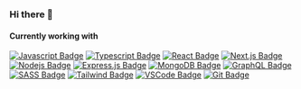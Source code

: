 ### Hi there 👋

<!--
I am ✨ Md. Raihanul Islam ✨ a Full Stack Web Application Developer from  Bangladesh <img src="assets/bangladesh.png" width="18"/>. I Spend most of time coding projects and learning new techniques about technology every day. I also love to do problem-solving. I am always interested in sharing my knowledge with my friends and colleagues. I like to watch movies in my leisure time. 

Here are some ideas to get you started:

- 🔭 I’m currently working on Javascript, ReactJS, NextJS, NodeJS, Laravel
- 🌱 I’m currently learning Strapy, Docker, Google Cloud run
- 📫 How to reach me: <a href="https://mdraihan.netlify.app/">Explore Me</a> (mdraihanulislam716@gmail.com)
- 😄 Most used line of code: :computer:  `console.log("hello world")`
- ⚡ Fun fact: Football and Cricket lover :hearts: &emsp;
-->
#### Currently working with

[![Javascript Badge](https://img.shields.io/badge/-Javascript-F0DB4F?style=for-the-badge&labelColor=black&logo=javascript&logoColor=F0DB4F)](#) [![Typescript Badge](https://img.shields.io/badge/-Typescript-007acc?style=for-the-badge&labelColor=black&logo=typescript&logoColor=007acc)](#) [![React Badge](https://img.shields.io/badge/-React-61DBFB?style=for-the-badge&labelColor=black&logo=react&logoColor=61DBFB)](#) [![Next.js Badge](https://img.shields.io/badge/next.js-000000?style=for-the-badge&logo=nextdotjs&logoColor=white)](#) [![Nodejs Badge](https://img.shields.io/badge/-Nodejs-3C873A?style=for-the-badge&labelColor=black&logo=node.js&logoColor=3C873A)](#) [![Express.js Badge](https://img.shields.io/badge/Express.js-000000?style=for-the-badge&logo=express&logoColor=white)](#) [![MongoDB Badge](https://img.shields.io/badge/MongoDB-4EA94B?style=for-the-badge&logo=mongodb&logoColor=white)](#) [![GraphQL Badge](https://img.shields.io/badge/-GraphQl-e535ab?style=for-the-badge&labelColor=black&logo=node.js&logoColor=e535ab)](#) [![SASS Badge](https://img.shields.io/badge/Sass-CC6699?style=for-the-badge&logo=sass&logoColor=white)](#) [![Tailwind Badge](https://img.shields.io/badge/Tailwind%20CSS-092749?style=for-the-badge&logo=tailwindcss&logoColor=06B6D4&labelColor=000000)](#) [![VSCode Badge](https://img.shields.io/badge/Visual_Studio-5C2D91?style=for-the-badge&logo=visual%20studio&logoColor=white)](#) [![Git Badge](https://img.shields.io/badge/Git-F05032?style=for-the-badge&logo=git&logoColor=white)](#)
